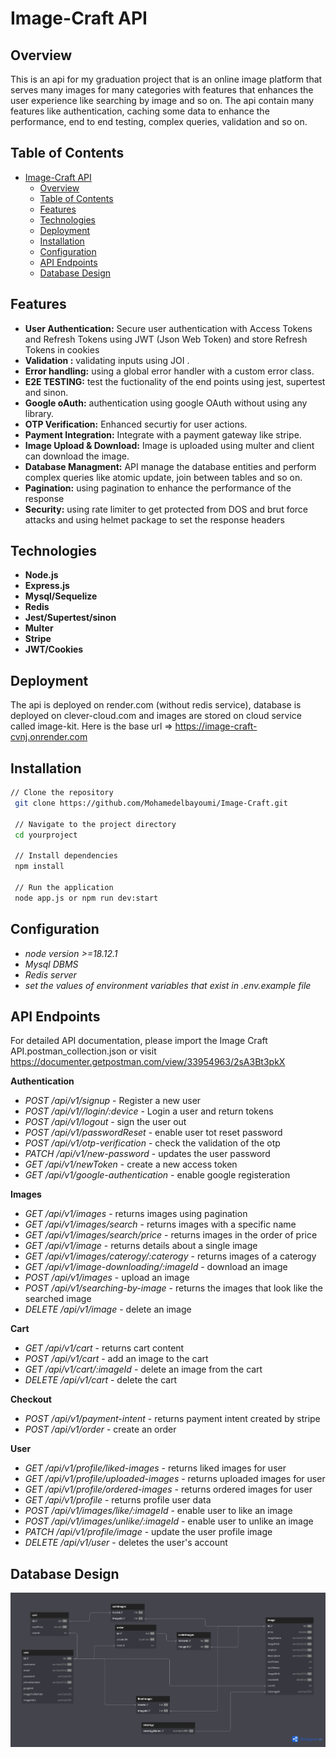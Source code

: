 # Image-Craft API

## Overview

This is an api for my graduation project that is an online image platform that serves many images for many categories with features that enhances the user experience like searching by image and so on. The api contain many features like authentication, caching some data to enhance the performance, end to end testing, complex queries, validation and so on.

## Table of Contents

- [Image-Craft API](#image-craft-api)
  - [Overview](#overview)
  - [Table of Contents](#table-of-contents)
  - [Features](#features)
  - [Technologies](#technologies)
  - [Deployment](#deployment)
  - [Installation](#installation)
  - [Configuration](#configuration)
  - [API Endpoints](#api-endpoints)
  - [Database Design](#database-design)

## Features

- **User Authentication:** Secure user authentication with Access Tokens and Refresh Tokens using JWT (Json Web Token) and store Refresh Tokens in cookies
- **Validation :** validating inputs using JOI .
- **Error handling:** using a global error handler with a custom error class.
- **E2E TESTING:** test the fuctionality of the end points using jest, supertest and sinon.
- **Google oAuth:** authentication using google OAuth without using any library.
- **OTP Verification:** Enhanced securtiy for user actions.
- **Payment Integration:** Integrate with a payment gateway like stripe.
- **Image Upload & Download:**  Image is uploaded using multer and client can download the image.
- **Database Managment:** API manage the database entities and perform complex queries like atomic update, join between tables and so on.
- **Pagination:** using pagination to enhance the performance of the response
- **Security:** using rate limiter to get protected from DOS and brut force attacks and using helmet package to set the response headers

## Technologies

- **Node.js**
- **Express.js**
- **Mysql/Sequelize**
- **Redis**
- **Jest/Supertest/sinon**
- **Multer**
- **Stripe**
- **JWT/Cookies**

## Deployment

The api is deployed on render.com (without redis service), database is deployed on clever-cloud.com and images are stored on cloud service called image-kit.
Here is the base url => <https://image-craft-cvnj.onrender.com>

## Installation

   ```sh
   // Clone the repository
    git clone https://github.com/Mohamedelbayoumi/Image-Craft.git
    
    // Navigate to the project directory
    cd yourproject
    
    // Install dependencies
    npm install

    // Run the application
    node app.js or npm run dev:start
  ```

## Configuration

- *node version >=18.12.1*
- *Mysql DBMS*
- *Redis server*
- *set the values of environment variables that exist in .env.example file*

## API Endpoints

For detailed API documentation, please import the Image Craft API.postman_collection.json or
visit <https://documenter.getpostman.com/view/33954963/2sA3Bt3pkX>

**Authentication**

- *POST /api/v1/signup* - Register a new user
- *POST /api/v1//login/:device* - Login a user and return tokens
- *POST /api/v1/logout* - sign the user out
- *POST /api/v1/passwordReset* - enable user tot reset password
- *POST /api/v1/otp-verification* - check the validation of the otp
- *PATCH /api/v1/new-password* - updates the user password
- *GET /api/v1/newToken* - create a new access token
- *GET /api/v1/google-authentication* - enable google registeration

**Images**

- *GET /api/v1/images* - returns images using pagination
- *GET /api/v1/images/search* - returns images with a specific name
- *GET /api/v1/images/search/price* - returns images in the order of price
- *GET /api/v1/image* - returns details about a single image
- *GET /api/v1/images/caterogy/:caterogy* - returns images of a caterogy
- *GET /api/v1/image-downloading/:imageId* - download an image
- *POST /api/v1/images* - upload an image
- *POST /api/v1/searching-by-image* - returns the images that look like the searched image
- *DELETE /api/v1/image* - delete an image

**Cart**

- *GET /api/v1/cart* - returns cart content
- *POST /api/v1/cart* - add an image to the cart
- *GET /api/v1/cart/:imageId* - delete an image from the cart
- *DELETE /api/v1/cart* - delete the cart

**Checkout**

- *POST /api/v1/payment-intent* - returns payment intent created by stripe
- *POST /api/v1/order* - create an order

**User**

- *GET /api/v1/profile/liked-images* - returns liked images for user
- *GET /api/v1/profile/uploaded-images* - returns uploaded images for user
- *GET /api/v1/profile/ordered-images* - returns ordered images for user
- *GET /api/v1/profile* - returns profile user data
- *POST /api/v1/images/like/:imageId* - enable user to like an image
- *POST /api/v1/images/unlike/:imageId* - enable user to unlike an image
- *PATCH /api/v1/profile/image* - update the user profile image
- *DELETE /api/v1/user* - deletes the user's account

## Database Design

![Logo](ERD.png)
